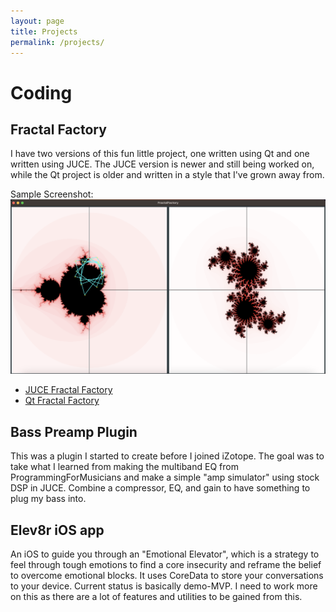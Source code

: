 ```yaml
---
layout: page
title: Projects
permalink: /projects/
---
```


# Coding

## Fractal Factory

I have two versions of this fun little project, one written using Qt and one written using JUCE. The JUCE version is newer and still being worked on, while the Qt project is older and written in a style that I've grown away from. 

Sample Screenshot:
![Screenshot of my FractalFactory App](assets/FractalFactoryJuce-ScreenShot.png)

- [JUCE Fractal Factory](https://github.com/thomboggs/FractalFactory_JUCE)
- [Qt Fractal Factory](https://github.com/thomboggs/FractalFactory)

## Bass Preamp Plugin

This was a plugin I started to create before I joined iZotope. The goal was to take what I learned from making the multiband EQ from ProgrammingForMusicians and make a simple "amp simulator" using stock DSP in JUCE. Combine a compressor, EQ, and gain to have something to plug my bass into. 

## Elev8r iOS app

An iOS to guide you through an "Emotional Elevator", which is a strategy to feel through tough emotions to find a core insecurity and reframe the belief to overcome emotional blocks. It uses CoreData to store your conversations to your device. Current status is basically demo-MVP. I need to work more on this as there are a lot of features and utilities to be gained from this. 

